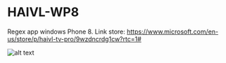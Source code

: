 # HAIVL-WP8
Regex app windows Phone 8. Link store:
https://www.microsoft.com/en-us/store/p/haivl-tv-pro/9wzdncrdg1cw?rtc=1#

![alt text](https://store-images.s-microsoft.com/image/apps.40437.9007199266304382.4bdec505-9825-49b8-9d81-bcbcd3503736.9a267b44-d34d-4754-a9ba-08882b3be1db?w=472&h=788&q=60)
